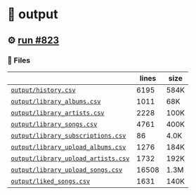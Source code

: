 # 📝  output 

## ⚙️ [run #823](https://github.com/jwenerd/ytm-dl/actions/runs/8485729412)

### 📁 Files

|                                                                         |lines|size|
|-------------------------------------------------------------------------|-----|----|
|[`output/history.csv` ](output/history.csv)                              |6195 |584K|
|[`output/library_albums.csv` ](output/library_albums.csv)                |1011 |68K |
|[`output/library_artists.csv` ](output/library_artists.csv)              |2228 |100K|
|[`output/library_songs.csv` ](output/library_songs.csv)                  |4761 |400K|
|[`output/library_subscriptions.csv` ](output/library_subscriptions.csv)  |86   |4.0K|
|[`output/library_upload_albums.csv` ](output/library_upload_albums.csv)  |1276 |184K|
|[`output/library_upload_artists.csv` ](output/library_upload_artists.csv)|1732 |192K|
|[`output/library_upload_songs.csv` ](output/library_upload_songs.csv)    |16508|1.3M|
|[`output/liked_songs.csv` ](output/liked_songs.csv)                      |1631 |140K|